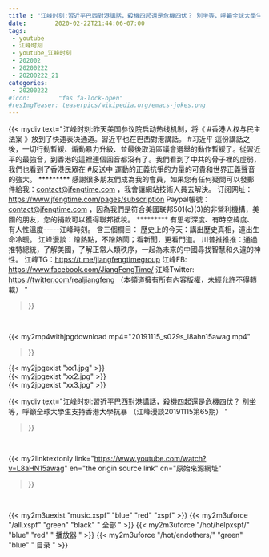 ```yaml
---
title : "江峰时刻:習近平巴西對港講話，殺機四起還是危機四伏？ 別坐等，呼籲全球大學生支持香港大學抗暴 （江峰漫談20191115第65期） "
date:        2020-02-22T21:44:06-07:00
tags:
 - youtube
 - 江峰时刻
 - youtube_江峰时刻
 - 202002
 - 20200222
 - 20200222_21
categories:
 - 20200222
#icon:        "fas fa-lock-open"
#resImgTeaser: teaserpics/wikipedia.org/emacs-jokes.png
---
```


{{< mydiv text="江峰时刻:昨天美国参议院启动热线机制，将《 #香港人权与民主法案 》放到了快速表决通道。習近平也在巴西對港講話。 #习近平 這份講話之後，一切行動暫緩、煽動暴力升級、並最後取消區議會選舉的動作暫緩了。從習近平的最強音，到香港的這裡連個回音都沒有了。我們看到了中共的骨子裡的虛弱，我們也看到了香港民眾在 #反送中 運動的正義抗爭的力量的可貴和世界正義聲音的強大。     ********* 感謝很多朋友們成為我的會員，如果您有任何疑問可以發郵件給我：contact@jfengtime.com ，我會讓網站技術人員去解決。 订阅网址：https://www.jfengtime.com/pages/subscription Paypal帳號：contact@jfengtime.com ，因為我們是符合美國联邦501(c)(3)的非營利機構，美國的朋友，您的捐款可以獲得聯邦抵稅。     ********* 有思考深度、有時空緯度、有人性溫度-----江峰時刻。 含三個欄目： 歷史上的今天：講出歷史真相，道出生命冷暖。 江峰漫談：蹭熱點，不蹭熱鬧；看新聞，更看門道。 川普推推推：通過推特總統，了解美國，了解正常人類秩序，一起為未來的中國尋找智慧和久違的神性。  江峰TG：https://t.me/jiangfengtimegroup 江峰FB: https://www.facebook.com/JiangFengTime/ 江峰Twitter: https://twitter.com/realjiangfeng （本頻道擁有所有內容版權，未經允許不得轉載） "
>}}
<br>


{{< my2mp4withjpgdownload mp4="20191115_s029s_l8ahn15awag.mp4"
>}}

{{< my2jpgexist "xx1.jpg" >}}<br>
{{< my2jpgexist "xx2.jpg" >}}<br>
{{< my2jpgexist "xx3.jpg" >}}<br>



{{< mydiv text="江峰时刻:習近平巴西對港講話，殺機四起還是危機四伏？ 別坐等，呼籲全球大學生支持香港大學抗暴 （江峰漫談20191115第65期） "
>}}
<br>

{{< my2linktextonly link="https://www.youtube.com/watch?v=L8aHN15awag"
en="the origin source link" cn="原始來源網址"
>}}


<br>

{{< my2m3uexist "music.xspf"        "blue"   "red"    "xspf" >}} {{< my2m3uforce "/all.xspf"         "green"  "black"  " 全部 " >}} {{< my2m3uforce "/hot/helpxspf/"    "blue"   "red"    " 播放器 " >}} {{< my2m3uforce "/hot/endothers/"   "green"  "blue"   " 目录 " >}} 
